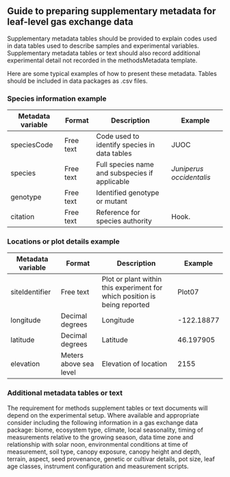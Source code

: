 ## Guide to preparing supplementary metadata for leaf-level gas exchange data
Supplementary metadata tables should be provided to explain codes used in data tables used to describe samples and experimental variables. Supplementary metadata tables or text should also record additional experimental detail not recorded in the methodsMetadata template. 

Here are some typical examples of how to present these metadata. Tables should be included in data packages as .csv files.

### Species information example
**Metadata variable**|**Format**|**Description**|**Example**
-----|-----|-----|-----
speciesCode|Free text|Code used to identify species in data tables|JUOC
species |Free text|Full species name and subspecies if applicable|*Juniperus occidentalis*
genotype|Free text|Identified genotype or mutant| 
citation|Free text|Reference for species authority|Hook.

### Locations or plot details example
**Metadata variable**|**Format**|**Description**|**Example**
-----|-----|-----|-----
siteIdentifier|Free text|Plot or plant within this experiment for which position is being reported|Plot07
longitude|Decimal degrees|Longitude|-122.18877
latitude|Decimal degrees|Latitude|46.197905
elevation|Meters above sea level|Elevation of location|2155

### Additional metadata tables or text
The requirement for methods supplement tables or text documents will depend on the experimental setup. Where available and appropriate consider including the following information in a gas exchange data package: biome, ecosystem type, climate, local seasonality, timing of measurements relative to the growing season, data time zone and relationship with solar noon, environmental conditions at time of measurement, soil type, canopy exposure, canopy height and depth, terrain, aspect, seed provenance, genetic or cultivar details, pot size, leaf age classes, instrument configuration and measurement scripts.
